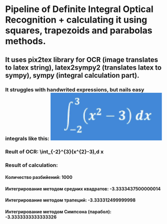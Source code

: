 # Pipeline of Definite Integral Optical Recognition + calculating it using squares, trapezoids and parabolas methods.
## It uses pix2tex library for OCR (image translates to latex string), latex2sympy2 (translates latex to sympy), sympy (integral calculation part).
### It struggles with handwrited expressions, but nails easy integrals like this: ![Simple Definite Integral](https://github.com/0STG0T/def-integral-ocr-calculator/blob/main/images/Screenshot%202024-03-18%20at%2013.37.54.png?raw=true)
### Reult of OCR: \int_{-2}^{3}(x^{2}-3)\,d x
### Result of calculation: 
#### Количество разбийений: 1000
#### Интегрирование методом средних квадратов: -3.3333437500000014
#### Интегрирование методом трапеций: -3.333312499999998
#### Интегрирование методом Симпсона (парабол): -3.3333333333333326
